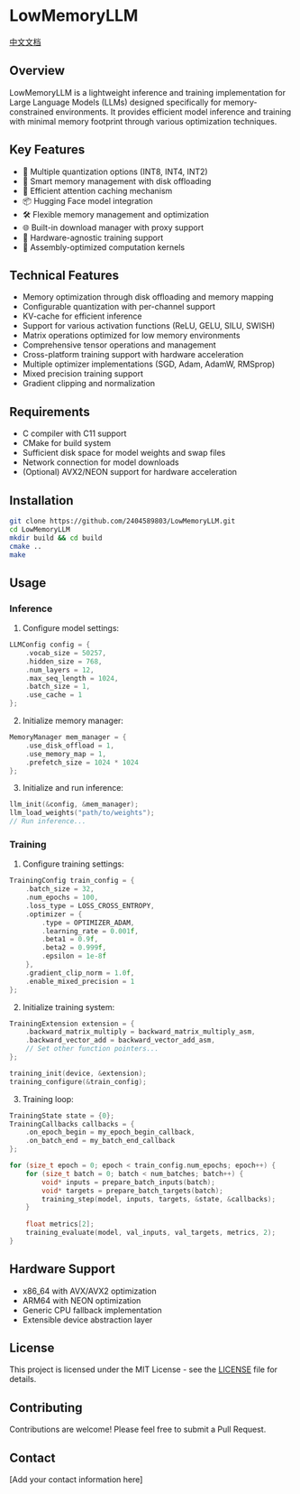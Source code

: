 # LowMemoryLLM

[中文文档](./README_CN.md)

## Overview
LowMemoryLLM is a lightweight inference and training implementation for Large Language Models (LLMs) designed specifically for memory-constrained environments. It provides efficient model inference and training with minimal memory footprint through various optimization techniques.

## Key Features
- 🚀 Multiple quantization options (INT8, INT4, INT2)
- 💾 Smart memory management with disk offloading
- 🔄 Efficient attention caching mechanism
- 📦 Hugging Face model integration
- 🛠️ Flexible memory management and optimization
- 🌐 Built-in download manager with proxy support
- 🎯 Hardware-agnostic training support
- 🔋 Assembly-optimized computation kernels

## Technical Features
- Memory optimization through disk offloading and memory mapping
- Configurable quantization with per-channel support
- KV-cache for efficient inference
- Support for various activation functions (ReLU, GELU, SILU, SWISH)
- Matrix operations optimized for low memory environments
- Comprehensive tensor operations and management
- Cross-platform training support with hardware acceleration
- Multiple optimizer implementations (SGD, Adam, AdamW, RMSprop)
- Mixed precision training support
- Gradient clipping and normalization

## Requirements
- C compiler with C11 support
- CMake for build system
- Sufficient disk space for model weights and swap files
- Network connection for model downloads
- (Optional) AVX2/NEON support for hardware acceleration

## Installation
```bash
git clone https://github.com/2404589803/LowMemoryLLM.git
cd LowMemoryLLM
mkdir build && cd build
cmake ..
make
```

## Usage

### Inference
1. Configure model settings:
```c
LLMConfig config = {
    .vocab_size = 50257,
    .hidden_size = 768,
    .num_layers = 12,
    .max_seq_length = 1024,
    .batch_size = 1,
    .use_cache = 1
};
```

2. Initialize memory manager:
```c
MemoryManager mem_manager = {
    .use_disk_offload = 1,
    .use_memory_map = 1,
    .prefetch_size = 1024 * 1024
};
```

3. Initialize and run inference:
```c
llm_init(&config, &mem_manager);
llm_load_weights("path/to/weights");
// Run inference...
```

### Training
1. Configure training settings:
```c
TrainingConfig train_config = {
    .batch_size = 32,
    .num_epochs = 100,
    .loss_type = LOSS_CROSS_ENTROPY,
    .optimizer = {
        .type = OPTIMIZER_ADAM,
        .learning_rate = 0.001f,
        .beta1 = 0.9f,
        .beta2 = 0.999f,
        .epsilon = 1e-8f
    },
    .gradient_clip_norm = 1.0f,
    .enable_mixed_precision = 1
};
```

2. Initialize training system:
```c
TrainingExtension extension = {
    .backward_matrix_multiply = backward_matrix_multiply_asm,
    .backward_vector_add = backward_vector_add_asm,
    // Set other function pointers...
};

training_init(device, &extension);
training_configure(&train_config);
```

3. Training loop:
```c
TrainingState state = {0};
TrainingCallbacks callbacks = {
    .on_epoch_begin = my_epoch_begin_callback,
    .on_batch_end = my_batch_end_callback
};

for (size_t epoch = 0; epoch < train_config.num_epochs; epoch++) {
    for (size_t batch = 0; batch < num_batches; batch++) {
        void* inputs = prepare_batch_inputs(batch);
        void* targets = prepare_batch_targets(batch);
        training_step(model, inputs, targets, &state, &callbacks);
    }
    
    float metrics[2];
    training_evaluate(model, val_inputs, val_targets, metrics, 2);
}
```

## Hardware Support
- x86_64 with AVX/AVX2 optimization
- ARM64 with NEON optimization
- Generic CPU fallback implementation
- Extensible device abstraction layer

## License
This project is licensed under the MIT License - see the [LICENSE](LICENSE) file for details.

## Contributing
Contributions are welcome! Please feel free to submit a Pull Request.

## Contact
[Add your contact information here] 